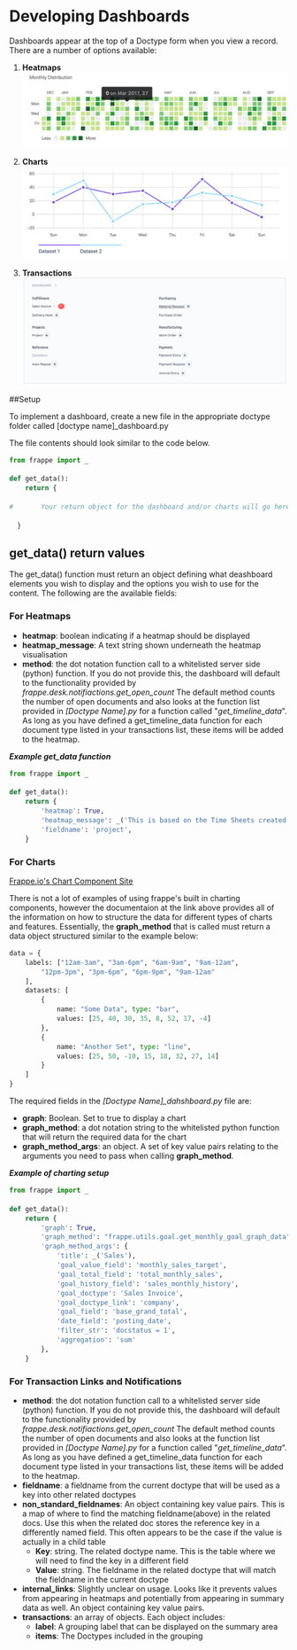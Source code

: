 # Developing Dashboards

Dashboards appear at the top of a Doctype form when you view a record. There are a number of options available:

1. **Heatmaps**
![alt text](https://github.com/adamkingsbury/frappe-dev-notes/blob/master/dashboards/Screenshot%202018-12-18%20at%2017.12.32.png?raw=true "Heatmap Screenshot")

1. **Charts**
![alt text](https://github.com/adamkingsbury/frappe-dev-notes/blob/master/dashboards/Screenshot%202018-12-18%20at%2017.13.09.png?raw=true "Charting Screenshot")

1. **Transactions**
![alt text](https://github.com/adamkingsbury/frappe-dev-notes/blob/master/dashboards/Screenshot%202018-12-18%20at%2017.14.31.png?raw=true "Transactions Screenshot")

##Setup

To implement a dashboard, create a new file in the appropriate doctype folder called [doctype name]_dashboard.py

The file contents should look similar to the code below.

```Python
from frappe import _

def get_data():
	return {

#		Your return object for the dashboard and/or charts will go here.

  }
```

## get_data() return values

The get_data() function must return an object defining what deashboard elements you wish to display and the options
you wish to use for the content. The following are the available fields:

### For Heatmaps

* __heatmap__: boolean indicating if a heatmap should be displayed
* __heatmap_message__: A text string shown underneath the heatmap visualisation
* __method__: the dot notation function call to a whitelisted server side (python) function. If you do not provide this, the dashboard will default to the functionality provided by *frappe.desk.notifiactions.get_open_count* The default method counts the number of open documents and also looks at the function list provided in *[Doctype Name].py* for a function called "*get_timeline_data*". As long as you have defined a get_timeline_data function for each document type listed in your transactions list, these items will be added to the heatmap.

***Example get_data function***
```Python
from frappe import _

def get_data():
	return {
		'heatmap': True,
		'heatmap_message': _('This is based on the Time Sheets created against this project'),
		'fieldname': 'project',
	}
```


### For Charts

[Frappe.io's Chart Component Site](https://frappe.io/charts/docs)

There is not a lot of examples of using frappe's built in charting components, however the documentaion at the link above provides all of the information on how to structure the data for different types of charts and features. Essentially, the **graph_method** that is called must return a data object structured similar to the example below:

```Python
data = {
    labels: ["12am-3am", "3am-6pm", "6am-9am", "9am-12am",
        "12pm-3pm", "3pm-6pm", "6pm-9pm", "9am-12am"
    ],
    datasets: [
        {
            name: "Some Data", type: "bar",
            values: [25, 40, 30, 35, 8, 52, 17, -4]
        },
        {
            name: "Another Set", type: "line",
            values: [25, 50, -10, 15, 18, 32, 27, 14]
        }
    ]
}
```

The required fields in the *[Doctype Name]_dahshboard.py* file are:

* __graph__: Boolean. Set to true to display a chart
* __graph_method__: a dot notation string to the whitelisted python function that will return the required data for the chart
* __graph_method_args__: an object. A set of key value pairs relating to the arguments you need to pass when calling __graph_method__. 


***Example of charting setup***
```Python
from frappe import _

def get_data():
	return {
		'graph': True,
		'graph_method': "frappe.utils.goal.get_monthly_goal_graph_data",
		'graph_method_args': {
			'title': _('Sales'),
			'goal_value_field': 'monthly_sales_target',
			'goal_total_field': 'total_monthly_sales',
			'goal_history_field': 'sales_monthly_history',
			'goal_doctype': 'Sales Invoice',
			'goal_doctype_link': 'company',
			'goal_field': 'base_grand_total',
			'date_field': 'posting_date',
			'filter_str': 'docstatus = 1',
			'aggregation': 'sum'
		},
	}
```


### For Transaction Links and Notifications

* __method__: the dot notation function call to a whitelisted server side (python) function. If you do not provide this, the dashboard will default to the functionality provided by *frappe.desk.notifiactions.get_open_count* The default method counts the number of open documents and also looks at the function list provided in *[Doctype Name].py* for a function called "*get_timeline_data*". As long as you have defined a get_timeline_data function for each document type listed in your transactions list, these items will be added to the heatmap.
* __fieldname__: a fieldname from the current doctype that will be used as a key into other related doctypes
* __non_standard_fieldnames__: An object containing key value pairs. This is a map of where to find the matching fieldname(above)
in the related docs. Use this when the related doc stores the reference key in a differently named field. This often appears to 
be the case if the value is actually in a child table
  * __Key__: string. The related doctype name. This is the table where we will need to find the key in a different field 
  * __Value__: string. The fieldname in the related doctype that will match the fieldname in the current doctype
* __internal_links__: Slightly unclear on usage. Looks like it prevents values from appearing in heatmaps and potentially from appearing in summary data as well. An object containing key value pairs.
* __transactions__: an array of objects. Each object includes:
  * __label__: A grouping label that can be displayed on the summary area
  * __items__: The Doctypes included in the grouping
  

